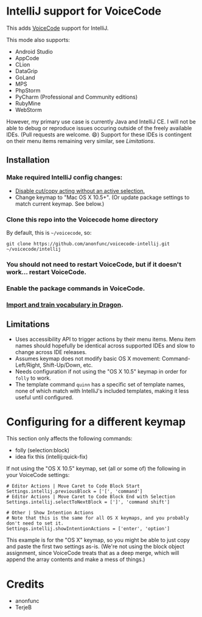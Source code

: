 # IntelliJ support for VoiceCode

This adds [VoiceCode](https://voicecode.io) support for IntelliJ.

This mode also supports:

- Android Studio
- AppCode
- CLion
- DataGrip
- GoLand
- MPS
- PhpStorm
- PyCharm (Professional and Community editions)
- RubyMine
- WebStorm

However, my primary use case is currently Java and IntelliJ CE.  I will not be able to debug or reproduce issues occuring outside of the freely available IDEs.  (Pull requests are welcome. :smile:)  Support for these IDEs is contingent on their menu items remaining very similar, see *Limitations*.

## Installation

### Make required IntelliJ config changes:

- [Disable cut/copy acting without an active selection.](https://stackoverflow.com/questions/32895522/disable-copying-entire-line-when-nothing-is-selected-in-intellij)
- Change keymap to "Mac OS X 10.5+". (Or update package settings to match current keymap.  See below.)

### Clone this repo into the Voicecode home directory

By default, this is `~/voicecode`, so:

    git clone https://github.com/anonfunc/voicecode-intellij.git ~/voicecode/intellij
    
### You should not need to restart VoiceCode, but if it doesn't work... restart VoiceCode.

### Enable the package commands in VoiceCode.

### [Import and train vocabulary in Dragon](http://voicecode.io/doc/vocabulary).

## Limitations

- Uses accessibility API to trigger actions by their menu items.  Menu item names should hopefully be identical across supported IDEs and slow to change across IDE releases.
- Assumes keymap does not modify basic OS X movement: Command-Left/Right, Shift-Up/Down, etc.
- Needs configuration if not using the "OS X 10.5" keymap in order for `folly` to work.
- The template command `quinn` has a specific set of template names, none of which match with IntelliJ's included templates, making it less useful until configured.

# Configuring for a different keymap

This section only affects the following commands:

- folly (selection:block)
- idea fix this (intellij:quick-fix)

If not using the "OS X 10.5" keymap, set (all or some of) the following in your VoiceCode settings:

    # Editor Actions | Move Caret to Code Block Start
    Settings.intellij.previousBlock = ['[', 'command']
    # Editor Actions | Move Caret to Code Block End with Selection
    Settings.intellij.selectToNextBlock = [']', 'command shift']

    # Other | Show Intention Actions
    # Note that this is the same for all OS X keymaps, and you probably don't need to set it.
    Settings.intellij.showIntentionActions = ['enter', 'option']

This example is for the "OS X" keymap, so you might be able to just copy and paste the first two settings as-is. (We're not using the block object assignment, since VoiceCode treats that as a deep merge, which will append the array contents and make a mess of things.)

# Credits

- anonfunc
- TerjeB
